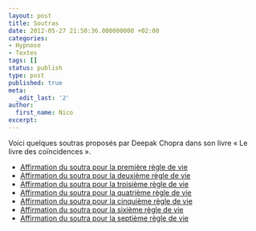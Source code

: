 ```yaml
---
layout: post
title: Soutras
date: 2012-05-27 21:50:36.000000000 +02:00
categories:
- Hypnose
- Textes
tags: []
status: publish
type: post
published: true
meta:
  _edit_last: '2'
author:
  first_name: Nico
excerpt:
---
```

<p>Voici quelques soutras proposés par Deepak Chopra dans son livre « Le livre des coïncidences ».</p>
<ul>
<li><a href="https://hypnodingues.org/hypnose/textes/affirmation-du-soutra-pour-la-premiere-regle-de-vie/">Affirmation du soutra pour la première règle de vie</a></li>
<li><a href="https://hypnodingues.org/hypnose/textes/affirmation-du-soutra-pour-la-deuxieme-regle-de-vie/">Affirmation du soutra pour la deuxième règle de vie</a></li>
<li><a href="https://hypnodingues.org/hypnose/textes/affirmation-du-soutra-pour-la-troisieme-regle-de-vie/">Affirmation du soutra pour la troisième règle de vie</a></li>
<li><a href="https://hypnodingues.org/hypnose/textes/soutra-pour-la-quatrieme-regle-de-vie/">Affirmation du soutra pour la quatrième règle de vie</a></li>
<li><a href="https://hypnodingues.org/hypnose/textes/soutra-pour-la-cinquieme-regle-de-vie/">Affirmation du soutra pour la cinquième règle de vie</a></li>
<li><a href="https://hypnodingues.org/hypnose/textes/soutra-pour-la-sixieme-regle-de-vie/">Affirmation du soutra pour la sixième règle de vie</a></li>
<li><a href="https://hypnodingues.org/hypnose/textes/soutra-pour-la-septieme-regle-de-vie/">Affirmation du soutra pour la septième règle de vie</a></li>
</ul>
